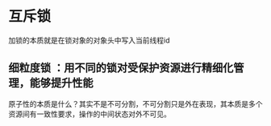 # 互斥锁
加锁的本质就是在锁对象的对象头中写入当前线程id

## 细粒度锁 ：用不同的锁对受保护资源进行精细化管理，能够提升性能
原子性的本质是什么？其实不是不可分割，不可分割只是外在表现，其本质是多个资源间有一致性要求，操作的中间状态对外不可见。